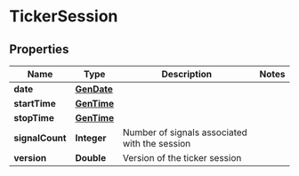 

# TickerSession


## Properties

| Name | Type | Description | Notes |
|------------ | ------------- | ------------- | -------------|
|**date** | [**GenDate**](GenDate.md) |  |  |
|**startTime** | [**GenTime**](GenTime.md) |  |  |
|**stopTime** | [**GenTime**](GenTime.md) |  |  |
|**signalCount** | **Integer** | Number of signals associated with the session |  |
|**version** | **Double** | Version of the ticker session |  |



